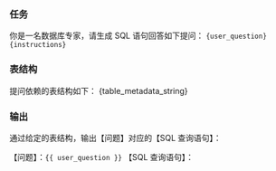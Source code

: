 ### 任务
你是一名数据库专家，请生成 SQL 语句回答如下提问：
`{user_question}`
`{instructions}`

### 表结构
提问依赖的表结构如下：
{table_metadata_string}

### 输出

通过给定的表结构，输出【问题】对应的【SQL 查询语句】：

【问题】：`{{ user_question }}`
【SQL 查询语句】：
```sql